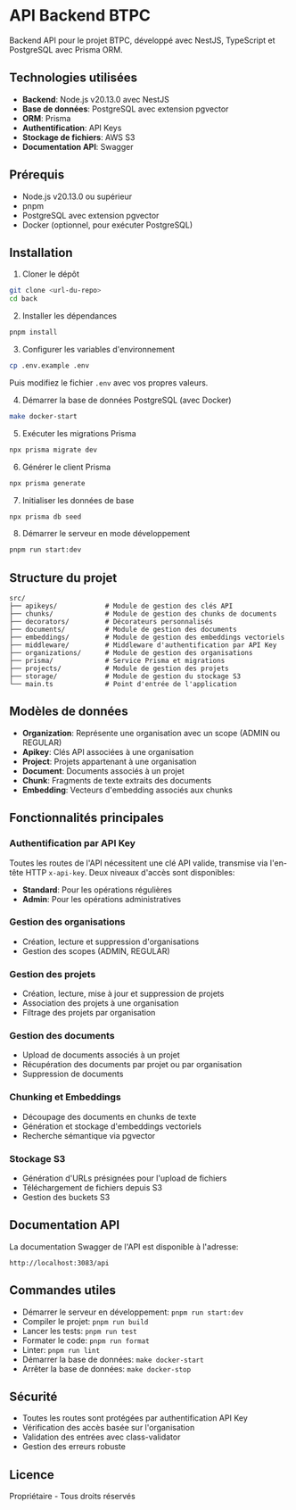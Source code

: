 # API Backend BTPC

Backend API pour le projet BTPC, développé avec NestJS, TypeScript et PostgreSQL avec Prisma ORM.

## Technologies utilisées

- **Backend**: Node.js v20.13.0 avec NestJS
- **Base de données**: PostgreSQL avec extension pgvector
- **ORM**: Prisma
- **Authentification**: API Keys
- **Stockage de fichiers**: AWS S3
- **Documentation API**: Swagger

## Prérequis

- Node.js v20.13.0 ou supérieur
- pnpm
- PostgreSQL avec extension pgvector
- Docker (optionnel, pour exécuter PostgreSQL)

## Installation

1. Cloner le dépôt
```bash
git clone <url-du-repo>
cd back
```

2. Installer les dépendances
```bash
pnpm install
```

3. Configurer les variables d'environnement
```bash
cp .env.example .env
```
Puis modifiez le fichier `.env` avec vos propres valeurs.

4. Démarrer la base de données PostgreSQL (avec Docker)
```bash
make docker-start
```

5. Exécuter les migrations Prisma
```bash
npx prisma migrate dev
```

6. Générer le client Prisma
```bash
npx prisma generate
```

7. Initialiser les données de base
```bash
npx prisma db seed
```

8. Démarrer le serveur en mode développement
```bash
pnpm run start:dev
```

## Structure du projet

```
src/
├── apikeys/            # Module de gestion des clés API
├── chunks/             # Module de gestion des chunks de documents
├── decorators/         # Décorateurs personnalisés
├── documents/          # Module de gestion des documents
├── embeddings/         # Module de gestion des embeddings vectoriels
├── middleware/         # Middleware d'authentification par API Key
├── organizations/      # Module de gestion des organisations
├── prisma/             # Service Prisma et migrations
├── projects/           # Module de gestion des projets
├── storage/            # Module de gestion du stockage S3
└── main.ts             # Point d'entrée de l'application
```

## Modèles de données

- **Organization**: Représente une organisation avec un scope (ADMIN ou REGULAR)
- **Apikey**: Clés API associées à une organisation
- **Project**: Projets appartenant à une organisation
- **Document**: Documents associés à un projet
- **Chunk**: Fragments de texte extraits des documents
- **Embedding**: Vecteurs d'embedding associés aux chunks

## Fonctionnalités principales

### Authentification par API Key

Toutes les routes de l'API nécessitent une clé API valide, transmise via l'en-tête HTTP `x-api-key`. Deux niveaux d'accès sont disponibles:
- **Standard**: Pour les opérations régulières
- **Admin**: Pour les opérations administratives

### Gestion des organisations

- Création, lecture et suppression d'organisations
- Gestion des scopes (ADMIN, REGULAR)

### Gestion des projets

- Création, lecture, mise à jour et suppression de projets
- Association des projets à une organisation
- Filtrage des projets par organisation

### Gestion des documents

- Upload de documents associés à un projet
- Récupération des documents par projet ou par organisation
- Suppression de documents

### Chunking et Embeddings

- Découpage des documents en chunks de texte
- Génération et stockage d'embeddings vectoriels
- Recherche sémantique via pgvector

### Stockage S3

- Génération d'URLs présignées pour l'upload de fichiers
- Téléchargement de fichiers depuis S3
- Gestion des buckets S3

## Documentation API

La documentation Swagger de l'API est disponible à l'adresse:
```
http://localhost:3083/api
```

## Commandes utiles

- Démarrer le serveur en développement: `pnpm run start:dev`
- Compiler le projet: `pnpm run build`
- Lancer les tests: `pnpm run test`
- Formater le code: `pnpm run format`
- Linter: `pnpm run lint`
- Démarrer la base de données: `make docker-start`
- Arrêter la base de données: `make docker-stop`

## Sécurité

- Toutes les routes sont protégées par authentification API Key
- Vérification des accès basée sur l'organisation
- Validation des entrées avec class-validator
- Gestion des erreurs robuste

## Licence

Propriétaire - Tous droits réservés
